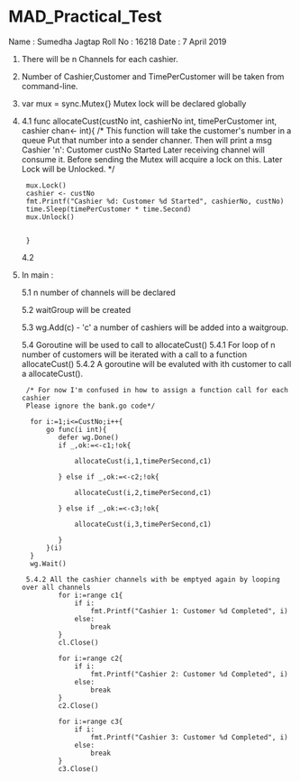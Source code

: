 # MAD_Practical_Test
Name : Sumedha Jagtap
Roll No : 16218
Date : 7 April 2019


1. There will be n Channels for each cashier.

2. Number of Cashier,Customer and TimePerCustomer will be taken from command-line.

3. var mux = sync.Mutex{} 
   Mutex lock will be declared globally

4. 
    4.1
        func allocateCust(custNo int, cashierNo int, timePerCustomer int, cashier chan<- int){
        /*
        This function will take the customer's number in a queue
        Put that number into a sender channer.
        Then will print a msg Cashier 'n': Customer custNo  Started
        Later receiving channel will consume it.
        Before sending the Mutex will acquire a lock on this.
        Later Lock will be Unlocked.
        */

        mux.Lock()
        cashier <- custNo
        fmt.Printf("Cashier %d: Customer %d Started", cashierNo, custNo)
        time.Sleep(timePerCustomer * time.Second)
        mux.Unlock()
        
        
        }
    4.2



5. In main :

    5.1  n number of channels will be declared
   
    5.2  waitGroup will be created
    
    5.3  wg.Add(c)
            - 'c' a number of cashiers will be added into a waitgroup.
    
    5.4 Goroutine will be used to call to allocateCust()
       5.4.1  For loop of n number of customers will be iterated with a call to a function
              allocateCust()
       5.4.2  A goroutine will be evaluted with ith customer to call a allocateCust(). 

        /* For now I'm confused in how to assign a function call for each cashier 
        Please ignore the bank.go code*/
        
         for i:=1;i<=CustNo;i++{
             go func(i int){
                defer wg.Done()
                if _,ok:=<-c1;!ok{
                
                    allocateCust(i,1,timePerSecond,c1)
                
                } else if _,ok:=<-c2;!ok{
                
                    allocateCust(i,2,timePerSecond,c1)
                
                } else if _,ok:=<-c3;!ok{
                
                    allocateCust(i,3,timePerSecond,c1)
                
                } 
             }(i)
         }
         wg.Wait()

        5.4.2 All the cashier channels with be emptyed again by looping over all channels
                for i:=range c1{
                    if i:
                        fmt.Printf("Cashier 1: Customer %d Completed", i)
                    else:
                        break
                }
                cl.Close()

                for i:=range c2{
                    if i:
                        fmt.Printf("Cashier 2: Customer %d Completed", i)
                    else:
                        break
                }
                c2.Close()

                for i:=range c3{
                    if i:
                        fmt.Printf("Cashier 3: Customer %d Completed", i)
                    else:
                        break
                }
                c3.Close()